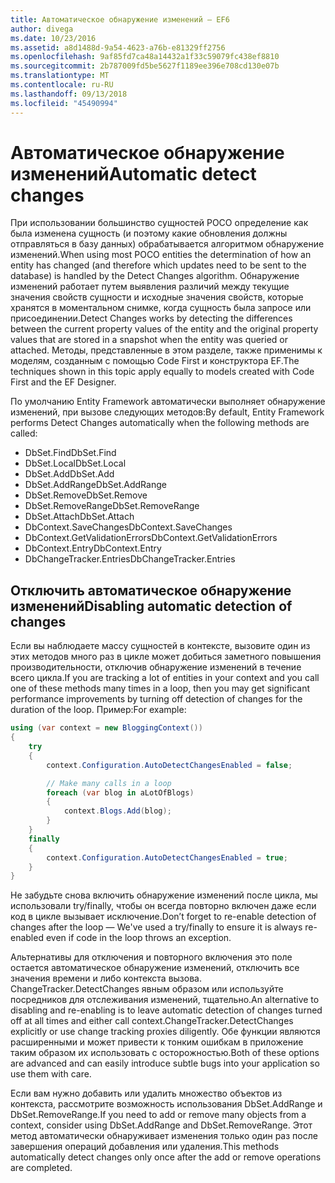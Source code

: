 ```yaml
---
title: Автоматическое обнаружение изменений — EF6
author: divega
ms.date: 10/23/2016
ms.assetid: a8d1488d-9a54-4623-a76b-e81329ff2756
ms.openlocfilehash: 9af85fd7ca48a14432a1f33c59079fc438ef8810
ms.sourcegitcommit: 2b787009fd5be5627f1189ee396e708cd130e07b
ms.translationtype: MT
ms.contentlocale: ru-RU
ms.lasthandoff: 09/13/2018
ms.locfileid: "45490994"
---
```

# <a name="automatic-detect-changes"></a><span data-ttu-id="8caf0-102">Автоматическое обнаружение изменений</span><span class="sxs-lookup"><span data-stu-id="8caf0-102">Automatic detect changes</span></span>
<span data-ttu-id="8caf0-103">При использовании большинство сущностей POCO определение как была изменена сущность (и поэтому какие обновления должны отправляться в базу данных) обрабатывается алгоритмом обнаружение изменений.</span><span class="sxs-lookup"><span data-stu-id="8caf0-103">When using most POCO entities the determination of how an entity has changed (and therefore which updates need to be sent to the database) is handled by the Detect Changes algorithm.</span></span> <span data-ttu-id="8caf0-104">Обнаружение изменений работает путем выявления различий между текущие значения свойств сущности и исходные значения свойств, которые хранятся в моментальном снимке, когда сущность была запросе или присоединении.</span><span class="sxs-lookup"><span data-stu-id="8caf0-104">Detect Changes works by detecting the differences between the current property values of the entity and the original property values that are stored in a snapshot when the entity was queried or attached.</span></span> <span data-ttu-id="8caf0-105">Методы, представленные в этом разделе, также применимы к моделям, созданным с помощью Code First и конструктора EF.</span><span class="sxs-lookup"><span data-stu-id="8caf0-105">The techniques shown in this topic apply equally to models created with Code First and the EF Designer.</span></span>  

<span data-ttu-id="8caf0-106">По умолчанию Entity Framework автоматически выполняет обнаружение изменений, при вызове следующих методов:</span><span class="sxs-lookup"><span data-stu-id="8caf0-106">By default, Entity Framework performs Detect Changes automatically when the following methods are called:</span></span>  

- <span data-ttu-id="8caf0-107">DbSet.Find</span><span class="sxs-lookup"><span data-stu-id="8caf0-107">DbSet.Find</span></span>  
- <span data-ttu-id="8caf0-108">DbSet.Local</span><span class="sxs-lookup"><span data-stu-id="8caf0-108">DbSet.Local</span></span>  
- <span data-ttu-id="8caf0-109">DbSet.Add</span><span class="sxs-lookup"><span data-stu-id="8caf0-109">DbSet.Add</span></span>  
- <span data-ttu-id="8caf0-110">DbSet.AddRange</span><span class="sxs-lookup"><span data-stu-id="8caf0-110">DbSet.AddRange</span></span>
- <span data-ttu-id="8caf0-111">DbSet.Remove</span><span class="sxs-lookup"><span data-stu-id="8caf0-111">DbSet.Remove</span></span>  
- <span data-ttu-id="8caf0-112">DbSet.RemoveRange</span><span class="sxs-lookup"><span data-stu-id="8caf0-112">DbSet.RemoveRange</span></span>
- <span data-ttu-id="8caf0-113">DbSet.Attach</span><span class="sxs-lookup"><span data-stu-id="8caf0-113">DbSet.Attach</span></span>  
- <span data-ttu-id="8caf0-114">DbContext.SaveChanges</span><span class="sxs-lookup"><span data-stu-id="8caf0-114">DbContext.SaveChanges</span></span>  
- <span data-ttu-id="8caf0-115">DbContext.GetValidationErrors</span><span class="sxs-lookup"><span data-stu-id="8caf0-115">DbContext.GetValidationErrors</span></span>  
- <span data-ttu-id="8caf0-116">DbContext.Entry</span><span class="sxs-lookup"><span data-stu-id="8caf0-116">DbContext.Entry</span></span>  
- <span data-ttu-id="8caf0-117">DbChangeTracker.Entries</span><span class="sxs-lookup"><span data-stu-id="8caf0-117">DbChangeTracker.Entries</span></span>  

## <a name="disabling-automatic-detection-of-changes"></a><span data-ttu-id="8caf0-118">Отключить автоматическое обнаружение изменений</span><span class="sxs-lookup"><span data-stu-id="8caf0-118">Disabling automatic detection of changes</span></span>  

<span data-ttu-id="8caf0-119">Если вы наблюдаете массу сущностей в контексте, вызовите один из этих методов много раз в цикле может добиться заметного повышения производительности, отключив обнаружение изменений в течение всего цикла.</span><span class="sxs-lookup"><span data-stu-id="8caf0-119">If you are tracking a lot of entities in your context and you call one of these methods many times in a loop, then you may get significant performance improvements by turning off detection of changes for the duration of the loop.</span></span> <span data-ttu-id="8caf0-120">Пример:</span><span class="sxs-lookup"><span data-stu-id="8caf0-120">For example:</span></span>  

``` csharp
using (var context = new BloggingContext())
{
    try
    {
        context.Configuration.AutoDetectChangesEnabled = false;

        // Make many calls in a loop
        foreach (var blog in aLotOfBlogs)
        {
            context.Blogs.Add(blog);
        }
    }
    finally
    {
        context.Configuration.AutoDetectChangesEnabled = true;
    }
}
```  

<span data-ttu-id="8caf0-121">Не забудьте снова включить обнаружение изменений после цикла, мы использовали try/finally, чтобы он всегда повторно включен даже если код в цикле вызывает исключение.</span><span class="sxs-lookup"><span data-stu-id="8caf0-121">Don’t forget to re-enable detection of changes after the loop — We've used a try/finally to ensure it is always re-enabled even if code in the loop throws an exception.</span></span>  

<span data-ttu-id="8caf0-122">Альтернативы для отключения и повторного включения это поле остается автоматическое обнаружение изменений, отключить все значения времени и либо контекста вызова. ChangeTracker.DetectChanges явным образом или используйте посредников для отслеживания изменений, тщательно.</span><span class="sxs-lookup"><span data-stu-id="8caf0-122">An alternative to disabling and re-enabling is to leave automatic detection of changes turned off at all times and either call context.ChangeTracker.DetectChanges explicitly or use change tracking proxies diligently.</span></span> <span data-ttu-id="8caf0-123">Обе функции являются расширенными и может привести к тонким ошибкам в приложение таким образом их использовать с осторожностью.</span><span class="sxs-lookup"><span data-stu-id="8caf0-123">Both of these options are advanced and can easily introduce subtle bugs into your application so use them with care.</span></span>  

<span data-ttu-id="8caf0-124">Если вам нужно добавить или удалить множество объектов из контекста, рассмотрите возможность использования DbSet.AddRange и DbSet.RemoveRange.</span><span class="sxs-lookup"><span data-stu-id="8caf0-124">If you need to add or remove many objects from a context, consider using DbSet.AddRange and DbSet.RemoveRange.</span></span> <span data-ttu-id="8caf0-125">Этот метод автоматически обнаруживает изменения только один раз после завершения операций добавления или удаления.</span><span class="sxs-lookup"><span data-stu-id="8caf0-125">This methods automatically detect changes only once after the add or remove operations are completed.</span></span> 
